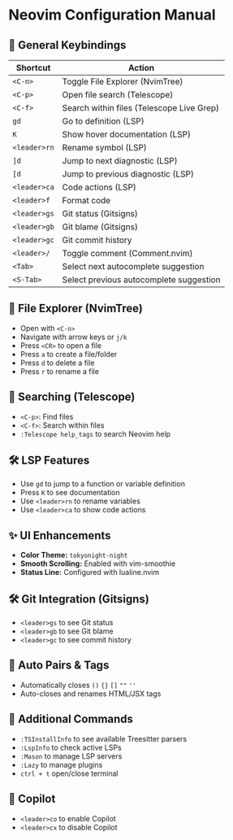 # Neovim Configuration Manual

## 🌈 General Keybindings

| Shortcut | Action |
|----------|--------|
| `<C-n>`  | Toggle File Explorer (NvimTree) |
| `<C-p>`  | Open file search (Telescope) |
| `<C-f>`  | Search within files (Telescope Live Grep) |
| `gd`     | Go to definition (LSP) |
| `K`      | Show hover documentation (LSP) |
| `<leader>rn` | Rename symbol (LSP) |
| `]d`     | Jump to next diagnostic (LSP) |
| `[d`     | Jump to previous diagnostic (LSP) |
| `<leader>ca` | Code actions (LSP) |
| `<leader>f`  | Format code |
| `<leader>gs` | Git status (Gitsigns) |
| `<leader>gb` | Git blame (Gitsigns) |
| `<leader>gc` | Git commit history |
| `<leader>/`  | Toggle comment (Comment.nvim) |
| `<Tab>`   | Select next autocomplete suggestion |
| `<S-Tab>` | Select previous autocomplete suggestion |

## 📁 File Explorer (NvimTree)
- Open with `<C-n>`
- Navigate with arrow keys or `j/k`
- Press `<CR>` to open a file
- Press `a` to create a file/folder
- Press `d` to delete a file
- Press `r` to rename a file

## 🔎 Searching (Telescope)
- `<C-p>`: Find files
- `<C-f>`: Search within files
- `:Telescope help_tags` to search Neovim help

## 🛠 LSP Features
- Use `gd` to jump to a function or variable definition
- Press `K` to see documentation
- Use `<leader>rn` to rename variables
- Use `<leader>ca` to show code actions

## ✨ UI Enhancements
- **Color Theme:** `tokyonight-night`
- **Smooth Scrolling:** Enabled with vim-smoothie
- **Status Line:** Configured with lualine.nvim

## 🛠 Git Integration (Gitsigns)
- `<leader>gs` to see Git status
- `<leader>gb` to see Git blame
- `<leader>gc` to see commit history

## 🔗 Auto Pairs & Tags
- Automatically closes `()` `{}` `[]` `""` `''`
- Auto-closes and renames HTML/JSX tags

## 🚀 Additional Commands
- `:TSInstallInfo` to see available Treesitter parsers
- `:LspInfo` to check active LSPs
- `:Mason` to manage LSP servers
- `:Lazy` to manage plugins
- `ctrl + t` open/close terminal

## 🤖 Copilot 
- `<leader>co` to enable Copilot
- `<leader>cx` to disable Copilot

